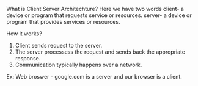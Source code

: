 What is Client Server Architechture?
Here we have two words 
client- a device or program that requests service or resources.
server- a device or program that provides services or resources.

How it works?
1. Client sends request to the server.
2. The server processess the request and sends back the appropriate response.
3. Communication typically happens over a network.

Ex: Web broswer - google.com is a server and our browser is a client.

